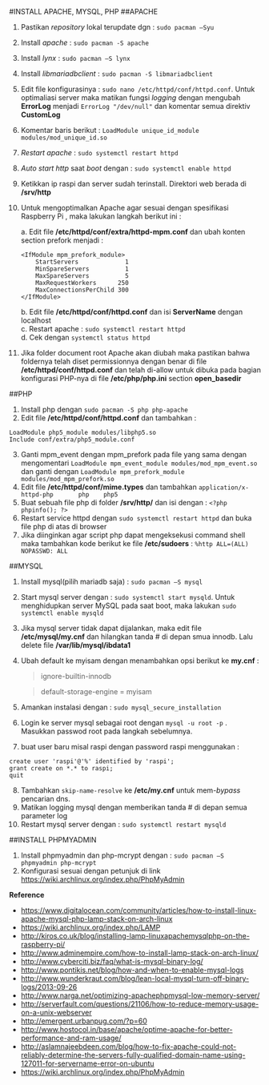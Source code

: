 #INSTALL APACHE, MYSQL, PHP
##APACHE
1. Pastikan *repository* lokal terupdate dgn : `sudo pacman –Syu`
2. Install *apache* : `sudo pacman -S apache`
3. Install *lynx* : `sudo pacman –S lynx`
4. Install *libmariadbclient* : `sudo pacman -S libmariadbclient`
5. Edit file konfigurasinya : `sudo nano /etc/httpd/conf/httpd.conf`. Untuk optimaliasi server maka matikan fungsi *logging* dengan mengubah **ErrorLog** menjadi `ErrorLog "/dev/null"` dan komentar semua direktiv **CustomLog**
6. Komentar baris berikut : `LoadModule unique_id_module modules/mod_unique_id.so`
7. *Restart apache* : `sudo systemctl restart httpd`
8. *Auto start http* saat *boot* dengan : `sudo systemctl enable httpd`
9. Ketikkan ip raspi dan server sudah terinstall. Direktori web berada di **/srv/http**
10. Untuk mengoptimalkan Apache agar sesuai dengan spesifikasi Raspberry Pi , maka lakukan langkah berikut ini :

	a. Edit file **/etc/httpd/conf/extra/httpd-mpm.conf** dan ubah konten section prefork menjadi :
	 ```
	 <IfModule mpm_prefork_module>
	     StartServers             1
	     MinSpareServers          1
	     MaxSpareServers          5
	     MaxRequestWorkers      250
	     MaxConnectionsPerChild 300
	 </IfModule>
	 ```
	b. Edit file **/etc/httpd/conf/httpd.conf** dan isi **ServerName** dengan localhost  
	c. Restart apache : `sudo systemctl restart httpd`  
	d. Cek dengan `systemctl status httpd`  

11. Jika folder document root Apache akan diubah maka pastikan bahwa foldernya telah diset permissionnya dengan benar di file **/etc/httpd/conf/httpd.conf** dan telah di-allow untuk dibuka pada bagian konfigurasi PHP-nya di file **/etc/php/php.ini** section **open_basedir**

##PHP
1. Install php dengan `sudo pacman -S php php-apache`
2. Edit file **/etc/httpd/conf/httpd.conf** dan tambahkan :
 ```
 LoadModule php5_module modules/libphp5.so
 Include conf/extra/php5_module.conf
 ```
3. Ganti mpm_event dengan mpm_prefork pada file yang sama dengan mengomentari `LoadModule mpm_event_module modules/mod_mpm_event.so` dan ganti dengan `LoadModule mpm_prefork_module modules/mod_mpm_prefork.so`
4. Edit file **/etc/httpd/conf/mime.types** dan tambahkan `application/x-httpd-php       php    php5`
5. Buat sebuah file php di folder **/srv/http/** dan isi dengan : `<?php phpinfo(); ?>`
6. Restart service httpd dengan `sudo systemctl restart httpd` dan buka file php di atas di browser
7. Jika diinginkan agar script php dapat mengeksekusi command shell maka tambahkan kode berikut ke file **/etc/sudoers** : `%http ALL=(ALL) NOPASSWD: ALL`

##MYSQL
1. Install mysql(pilih mariadb saja) : `sudo pacman –S mysql`
2. Start mysql server dengan : `sudo systemctl start mysqld`. Untuk menghidupkan server MySQL pada saat boot, maka lakukan  `sudo systemctl enable mysqld`
3. Jika mysql server tidak dapat dijalankan, maka edit file **/etc/mysql/my.cnf** dan hilangkan tanda # di depan smua innodb. Lalu delete file **/var/lib/mysql/ibdata1**
4.	Ubah default ke myisam dengan menambahkan opsi berikut ke **my.cnf** :
	> ignore-builtin-innodb

	> default-storage-engine = myisam

5.	Amankan instalasi dengan : `sudo mysql_secure_installation`
6. Login ke server mysql sebagai root dengan `mysql -u root -p` . Masukkan passwod root pada langkah sebelumnya.
7. buat user baru misal raspi dengan password raspi menggunakan :
 ```
 create user 'raspi'@'%' identified by 'raspi';
 grant create on *.* to raspi;
 quit
 ```
8. Tambahkan `skip-name-resolve` ke **/etc/my.cnf** untuk mem-*bypass* pencarian dns.
9. Matikan logging mysql dengan memberikan tanda # di depan semua parameter log
9. Restart mysql server dengan : `sudo systemctl restart mysqld`

##INSTALL PHPMYADMIN
1. Install phpmyadmin dan php-mcrypt dengan : `sudo pacman –S phpmyadmin php-mcrypt`
2. Konfigurasi sesuai dengan petunjuk di link https://wiki.archlinux.org/index.php/PhpMyAdmin  

**Reference**
 - https://www.digitalocean.com/community/articles/how-to-install-linux-apache-mysql-php-lamp-stack-on-arch-linux
 - https://wiki.archlinux.org/index.php/LAMP
 - http://kiros.co.uk/blog/installing-lamp-linuxapachemysqlphp-on-the-raspberry-pi/
 - http://www.adminempire.com/how-to-install-lamp-stack-on-arch-linux/
 - http://www.cyberciti.biz/faq/what-is-mysql-binary-log/
 - http://www.pontikis.net/blog/how-and-when-to-enable-mysql-logs
 - http://www.wunderkraut.com/blog/lean-local-mysql-turn-off-binary-logs/2013-09-26
 - http://www.narga.net/optimizing-apachephpmysql-low-memory-server/
 - http://serverfault.com/questions/21106/how-to-reduce-memory-usage-on-a-unix-webserver
 - http://emergent.urbanpug.com/?p=60
 - http://www.hostocol.in/base/apache/optime-apache-for-better-performance-and-ram-usage/
 - http://aslamnajeebdeen.com/blog/how-to-fix-apache-could-not-reliably-determine-the-servers-fully-qualified-domain-name-using-127011-for-servername-error-on-ubuntu
 - https://wiki.archlinux.org/index.php/PhpMyAdmin
